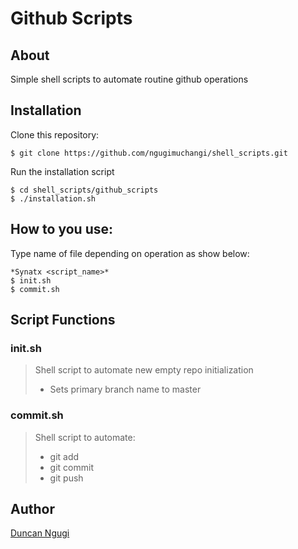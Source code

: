 # Github Scripts
## About
Simple shell scripts to automate routine github operations

## Installation
Clone this repository:

	$ git clone https://github.com/ngugimuchangi/shell_scripts.git

Run the installation script

	$ cd shell_scripts/github_scripts
	$ ./installation.sh

## How to you use:
Type name of file depending on operation as show below:

	*Synatx <script_name>*
	$ init.sh
	$ commit.sh

## Script Functions
### init.sh
> Shell script to automate new empty repo initialization
> * Sets primary branch name to master

### commit.sh
> Shell script to automate:
> * git add
> * git commit 
> * git push

## Author
[Duncan Ngugi](https://github.com/ngugimuchangi)

